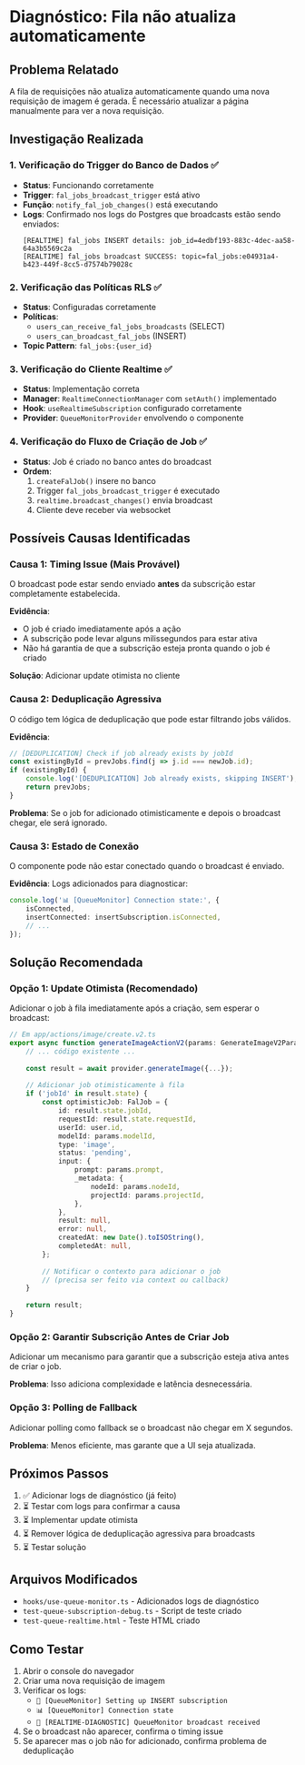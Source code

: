 # Diagnóstico: Fila não atualiza automaticamente

## Problema Relatado
A fila de requisições não atualiza automaticamente quando uma nova requisição de imagem é gerada. É necessário atualizar a página manualmente para ver a nova requisição.

## Investigação Realizada

### 1. Verificação do Trigger do Banco de Dados ✅
- **Status**: Funcionando corretamente
- **Trigger**: `fal_jobs_broadcast_trigger` está ativo
- **Função**: `notify_fal_job_changes()` está executando
- **Logs**: Confirmado nos logs do Postgres que broadcasts estão sendo enviados:
  ```
  [REALTIME] fal_jobs INSERT details: job_id=4edbf193-883c-4dec-aa58-64a3b5569c2a
  [REALTIME] fal_jobs broadcast SUCCESS: topic=fal_jobs:e04931a4-b423-449f-8cc5-d7574b79028c
  ```

### 2. Verificação das Políticas RLS ✅
- **Status**: Configuradas corretamente
- **Políticas**:
  - `users_can_receive_fal_jobs_broadcasts` (SELECT)
  - `users_can_broadcast_fal_jobs` (INSERT)
- **Topic Pattern**: `fal_jobs:{user_id}`

### 3. Verificação do Cliente Realtime ✅
- **Status**: Implementação correta
- **Manager**: `RealtimeConnectionManager` com `setAuth()` implementado
- **Hook**: `useRealtimeSubscription` configurado corretamente
- **Provider**: `QueueMonitorProvider` envolvendo o componente

### 4. Verificação do Fluxo de Criação de Job ✅
- **Status**: Job é criado no banco antes do broadcast
- **Ordem**:
  1. `createFalJob()` insere no banco
  2. Trigger `fal_jobs_broadcast_trigger` é executado
  3. `realtime.broadcast_changes()` envia broadcast
  4. Cliente deve receber via websocket

## Possíveis Causas Identificadas

### Causa 1: Timing Issue (Mais Provável)
O broadcast pode estar sendo enviado **antes** da subscrição estar completamente estabelecida.

**Evidência**:
- O job é criado imediatamente após a ação
- A subscrição pode levar alguns milissegundos para estar ativa
- Não há garantia de que a subscrição esteja pronta quando o job é criado

**Solução**: Adicionar update otimista no cliente

### Causa 2: Deduplicação Agressiva
O código tem lógica de deduplicação que pode estar filtrando jobs válidos.

**Evidência**:
```typescript
// [DEDUPLICATION] Check if job already exists by jobId
const existingById = prevJobs.find(j => j.id === newJob.id);
if (existingById) {
    console.log('[DEDUPLICATION] Job already exists, skipping INSERT');
    return prevJobs;
}
```

**Problema**: Se o job for adicionado otimisticamente e depois o broadcast chegar, ele será ignorado.

### Causa 3: Estado de Conexão
O componente pode não estar conectado quando o broadcast é enviado.

**Evidência**: Logs adicionados para diagnosticar:
```typescript
console.log('📊 [QueueMonitor] Connection state:', {
    isConnected,
    insertConnected: insertSubscription.isConnected,
    // ...
});
```

## Solução Recomendada

### Opção 1: Update Otimista (Recomendado)
Adicionar o job à fila imediatamente após a criação, sem esperar o broadcast:

```typescript
// Em app/actions/image/create.v2.ts
export async function generateImageActionV2(params: GenerateImageV2Params) {
    // ... código existente ...
    
    const result = await provider.generateImage({...});
    
    // Adicionar job otimisticamente à fila
    if ('jobId' in result.state) {
        const optimisticJob: FalJob = {
            id: result.state.jobId,
            requestId: result.state.requestId,
            userId: user.id,
            modelId: params.modelId,
            type: 'image',
            status: 'pending',
            input: {
                prompt: params.prompt,
                _metadata: {
                    nodeId: params.nodeId,
                    projectId: params.projectId,
                },
            },
            result: null,
            error: null,
            createdAt: new Date().toISOString(),
            completedAt: null,
        };
        
        // Notificar o contexto para adicionar o job
        // (precisa ser feito via context ou callback)
    }
    
    return result;
}
```

### Opção 2: Garantir Subscrição Antes de Criar Job
Adicionar um mecanismo para garantir que a subscrição esteja ativa antes de criar o job.

**Problema**: Isso adiciona complexidade e latência desnecessária.

### Opção 3: Polling de Fallback
Adicionar polling como fallback se o broadcast não chegar em X segundos.

**Problema**: Menos eficiente, mas garante que a UI seja atualizada.

## Próximos Passos

1. ✅ Adicionar logs de diagnóstico (já feito)
2. ⏳ Testar com logs para confirmar a causa
3. ⏳ Implementar update otimista
4. ⏳ Remover lógica de deduplicação agressiva para broadcasts
5. ⏳ Testar solução

## Arquivos Modificados

- `hooks/use-queue-monitor.ts` - Adicionados logs de diagnóstico
- `test-queue-subscription-debug.ts` - Script de teste criado
- `test-queue-realtime.html` - Teste HTML criado

## Como Testar

1. Abrir o console do navegador
2. Criar uma nova requisição de imagem
3. Verificar os logs:
   - `🔌 [QueueMonitor] Setting up INSERT subscription`
   - `📊 [QueueMonitor] Connection state`
   - `🔔 [REALTIME-DIAGNOSTIC] QueueMonitor broadcast received`
4. Se o broadcast não aparecer, confirma o timing issue
5. Se aparecer mas o job não for adicionado, confirma problema de deduplicação
